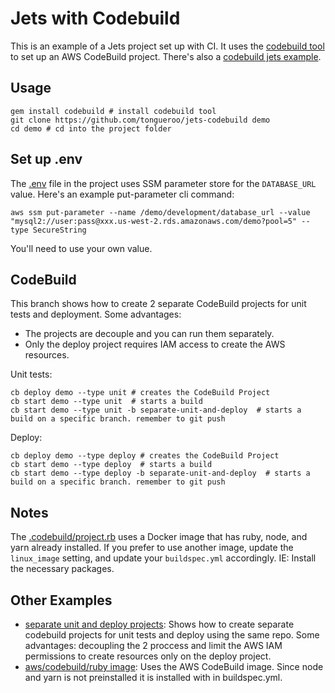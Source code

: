# Jets with Codebuild

This is an example of a Jets project set up with CI. It uses the [codebuild tool](https://codebuild.cloud/) to set up an AWS CodeBuild project.  There's also a [codebuild jets example](https://codebuild.cloud/docs/examples/jets/).

## Usage

    gem install codebuild # install codebuild tool
    git clone https://github.com/tongueroo/jets-codebuild demo
    cd demo # cd into the project folder

## Set up .env

The [.env](.env) file in the project uses SSM parameter store for the `DATABASE_URL` value.  Here's an example put-parameter cli command:

    aws ssm put-parameter --name /demo/development/database_url --value "mysql2://user:pass@xxx.us-west-2.rds.amazonaws.com/demo?pool=5" --type SecureString

You'll need to use your own value.

## CodeBuild

This branch shows how to create 2 separate CodeBuild projects for unit tests and deployment. Some advantages:

* The projects are decouple and you can run them separately.
* Only the deploy project requires IAM access to create the AWS resources.

Unit tests:

    cb deploy demo --type unit # creates the CodeBuild Project
    cb start demo --type unit  # starts a build
    cb start demo --type unit -b separate-unit-and-deploy  # starts a build on a specific branch. remember to git push

Deploy:

    cb deploy demo --type deploy # creates the CodeBuild Project
    cb start demo --type deploy  # starts a build
    cb start demo --type deploy -b separate-unit-and-deploy  # starts a build on a specific branch. remember to git push

## Notes

The [.codebuild/project.rb](.codebuild/project.rb) uses a Docker image that has ruby, node, and yarn already installed.  If you prefer to use another image, update the `linux_image` setting, and update your `buildspec.yml` accordingly. IE: Install the necessary packages.

## Other Examples

* [separate unit and deploy projects](https://github.com/tongueroo/jets-codebuild/tree/separate-unit-and-deploy): Shows how to create separate codebuild projects for unit tests and deploy using the same repo. Some advantages: decoupling the 2 proccess and limit the AWS IAM permissions to create resources only on the deploy project.
* [aws/codebuild/ruby image](https://github.com/tongueroo/jets-codebuild/tree/aws-codebuild-ruby-2-5-3): Uses the AWS CodeBuild image. Since node and yarn is not preinstalled it is installed with in buildspec.yml.
